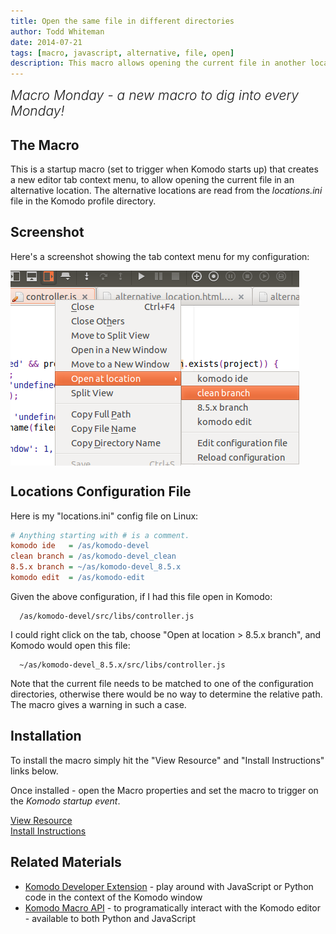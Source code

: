 ```yaml
---
title: Open the same file in different directories
author: Todd Whiteman
date: 2014-07-21
tags: [macro, javascript, alternative, file, open]
description: This macro allows opening the current file in another location, such as an alternative branch location.
---
```


<div class="centered">
<h2 style="font-weight: 300; margin: 10px 0 25px 0"><em>Macro Monday - a new macro to dig into every Monday!</em></h2>
</div>

## The Macro

This is a startup macro (set to trigger when Komodo starts up) that creates a
new editor tab context menu, to allow opening the current file in an alternative
location. The alternative locations are read from the *locations.ini* file in
the Komodo profile directory.

## Screenshot

Here's a screenshot showing the tab context menu for my configuration:

<img src="/assets/images/blog/2014-07/alternative-location.png" style="vertical-align: middle">

## Locations Configuration File

Here is my "locations.ini" config file on Linux:

```ini
# Anything starting with # is a comment.
komodo ide   = /as/komodo-devel
clean branch = /as/komodo-devel_clean
8.5.x branch = ~/as/komodo-devel_8.5.x
komodo edit  = /as/komodo-edit
```

Given the above configuration, if I had this file open in Komodo:
```
  /as/komodo-devel/src/libs/controller.js
```
I could right click on the tab, choose "Open at location > 8.5.x branch", and Komodo
would open this file:
```
  ~/as/komodo-devel_8.5.x/src/libs/controller.js
```

Note that the current file needs to be matched to one of the configuration
directories, otherwise there would be no way to determine the relative path. The
macro gives a warning in such a case.

## Installation

To install the macro simply hit the "View Resource" and "Install Instructions"
links below.

Once installed - open the Macro properties and set the macro to trigger on the
*Komodo startup event*.

<div class="centered">
    <div class="spacer"></div>
    <a href="http://komodoide.com/resources/macros/toddw-as--alternativelocation/" class="button big primary">
        <i class="icon icon-eye"></i>
        View Resource
    </a>
    <div class="spacer-half"></div>
    <span>
        <i class="icon icon-question"></i>
        <a href="http://komodoide.com/resources/install-instructions/#pane-macro" target="_blank">Install Instructions</a>
    </span>
</div>

## Related Materials

* [Komodo Developer Extension][] - play around with JavaScript or Python code in
  the context of the Komodo window
* [Komodo Macro API][] - to programatically interact with the Komodo editor -
  available to both Python and JavaScript


[Komodo Developer Extension]: /framed/?http://community.activestate.com/node/1824
[Komodo Macro API]: /framed/?http://docs.activestate.com/komodo/latest/macroapi.html
